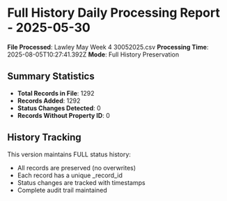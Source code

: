 # Full History Daily Processing Report - 2025-05-30

**File Processed**: Lawley May Week 4 30052025.csv
**Processing Time**: 2025-08-05T10:27:41.392Z
**Mode**: Full History Preservation

## Summary Statistics

- **Total Records in File**: 1292
- **Records Added**: 1292
- **Status Changes Detected**: 0
- **Records Without Property ID**: 0

## History Tracking

This version maintains FULL status history:
- All records are preserved (no overwrites)
- Each record has a unique _record_id
- Status changes are tracked with timestamps
- Complete audit trail maintained
